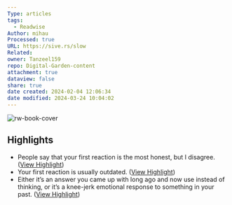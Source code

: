 ```yaml
---
Type: articles
tags:
  - Readwise
Author: mihau
Processed: true
URL: https://sive.rs/slow
Related: 
owner: Tanzeel159
repo: Digital-Garden-content
attachment: true
dataview: false
share: true
date created: 2024-02-04 12:06:34
date modified: 2024-03-24 10:04:02
---
```

![rw-book-cover](https://news.ycombinator.com/favicon.ico)

## Highlights
- People say that your first reaction is the most honest, but I disagree. ([View Highlight](https://read.readwise.io/read/01h2589d3wkwb0w263c758htxe))
- Your first reaction is usually outdated. ([View Highlight](https://read.readwise.io/read/01h2589hc4mfm9xs2xb1qbv6bm))
- Either it’s an answer you came up with long ago and now use instead of thinking, or it’s a knee-jerk emotional response to something in your past. ([View Highlight](https://read.readwise.io/read/01h2589qnck6n9jqv8t1bh9sg1))
